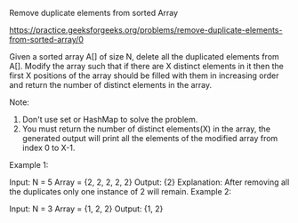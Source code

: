 Remove duplicate elements from sorted Array

https://practice.geeksforgeeks.org/problems/remove-duplicate-elements-from-sorted-array/0

Given a sorted array A[] of size N, delete all the duplicated elements from A[]. Modify the array such that if there are X distinct elements in it then the first X positions of the array should be filled with them in increasing order and return the number of distinct elements in the array.

Note:
1. Don't use set or HashMap to solve the problem.
2. You must return the number of distinct elements(X) in the array, the generated output will print all the elements of the modified array from index 0 to X-1.

Example 1:

Input:
N = 5
Array = {2, 2, 2, 2, 2}
Output: {2}
Explanation: After removing all the duplicates 
only one instance of 2 will remain.
Example 2:

Input:
N = 3
Array = {1, 2, 2}
Output: {1, 2}
